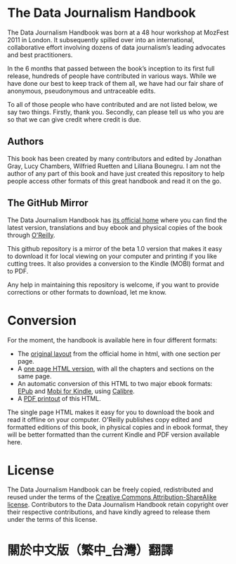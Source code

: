 The Data Journalism Handbook
============================

The Data Journalism Handbook was born at a 48 hour workshop at MozFest 2011 in London. It subsequently spilled over into an international, collaborative effort involving dozens of data journalism’s leading advocates and best practitioners.

In the 6 months that passed between the book’s inception to its first full release, hundreds of people have contributed in various ways. While we have done our best to keep track of them all, we have had our fair share of anonymous, pseudonymous and untraceable edits.

To all of those people who have contributed and are not listed below, we say two things. Firstly, thank you. Secondly, can please tell us who you are so that we can give credit where credit is due.

Authors
-------

This book has been created by many contributors and edited by Jonathan Gray, Lucy Chambers, Wilfried Ruetten and Liliana Bounegru. I am not the author of any part of this book and have just created this repository to help people access other formats of this great handbook and read it on the go.

The GitHub Mirror
-----------------

The Data Journalism Handbook has [its official home](http://datajournalismhandbook.org/1.0/en/) where you can find the latest version, translations and buy ebook and physical copies of the book through [O'Reilly](http://shop.oreilly.com/product/0636920025603.do).

This github repository is a mirror of the beta 1.0 version that makes it easy to download it for local viewing on your computer and printing if you like cutting trees. It also provides a conversion to the Kindle (MOBI) format and to PDF.

Any help in maintaining this repository is welcome, if you want to provide corrections or other formats to download, let me know.

Conversion
==========

For the moment, the handbook is available here in four different formats:
 * The [original layout](http://pierreandrews.net/TheDataJournalismHandbook/splithtml/1.0/en/) from the official home in html, with one section per page.
 * A [one page HTML version](http://pierreandrews.net/TheDataJournalismHandbook/onefilehtml/1.0/en/), with all the chapters and sections on the same page.
 * An automatic conversion of this HTML to two major ebook formats: [EPub](https://github.com/Mortimerp9/TheDataJournalismHandbook/raw/master/TheDataJournalismHandbook.epub) and [Mobi for Kindle](https://github.com/Mortimerp9/TheDataJournalismHandbook/raw/master/TheDataJournalismHandbook.mobi), using [Calibre](calibre-ebook.com).
 * A [PDF printout](https://github.com/Mortimerp9/TheDataJournalismHandbook/raw/master/TheDataJournalismHandbook.pdf) of this HTML.

The single page HTML makes it easy for you to download the book and read it offline on your computer. O'Reilly publishes copy edited and formatted editions of this book, in physical copies and in ebook format, they will be better formatted than the current Kindle and PDF version available here.


License
=======

The Data Journalism Handbook can be freely copied, redistributed and reused under the terms of the <a href="http://creativecommons.org/licenses/by-sa/3.0/">Creative Commons Attribution-ShareAlike license</a>. Contributors to the Data Journalism Handbook retain copyright over their respective contributions, and have kindly agreed to release them under the terms of this license.

關於中文版（繁中_台灣）翻譯
===========================